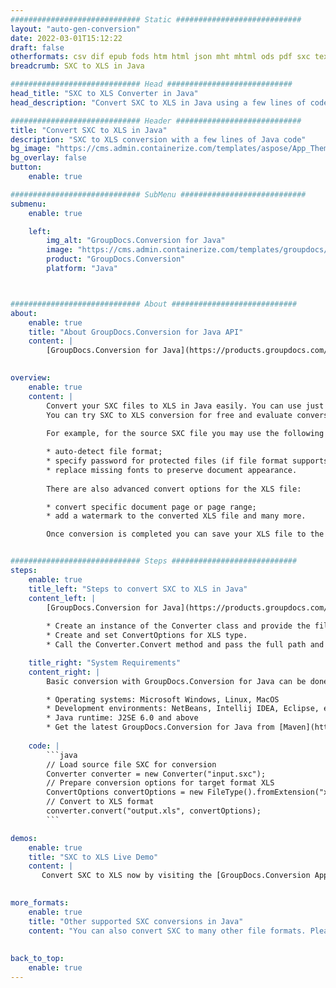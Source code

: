 ```yaml
---
############################# Static ############################
layout: "auto-gen-conversion"
date: 2022-03-01T15:12:22
draft: false
otherformats: csv dif epub fods htm html json mht mhtml ods pdf sxc tex tsv xlam xls xlsb xlsm xlsx xlt xltm xltx xml xps
breadcrumb: SXC to XLS in Java

############################# Head ############################
head_title: "SXC to XLS Converter in Java"
head_description: "Convert SXC to XLS in Java using a few lines of code. Use the GroupDocs Document Conversion API to convert over 160 file formats."

############################# Header ############################
title: "Convert SXC to XLS in Java"
description: "SXC to XLS conversion with a few lines of Java code"
bg_image: "https://cms.admin.containerize.com/templates/aspose/App_Themes/V3/images/bg/header1.png"
bg_overlay: false
button:
    enable: true

############################# SubMenu ############################
submenu:
    enable: true

    left:
        img_alt: "GroupDocs.Conversion for Java"
        image: "https://cms.admin.containerize.com/templates/groupdocs/images/product-logos/90x90-noborder/groupdocs-conversion-java.png"
        product: "GroupDocs.Conversion"
        platform: "Java"



############################# About ############################
about:
    enable: true
    title: "About GroupDocs.Conversion for Java API"
    content: |
        [GroupDocs.Conversion for Java](https://products.groupdocs.com/conversion/java/) can be used to convert Microsoft Word, Excel, PowerPoint, PDF, Visio and other formats. GroupDocs.Conversion is a standalone API that is suitable for back-end and internal systems where high performance is required. It does not depend on any software such as Microsoft or Open Office.
    

overview:
    enable: true
    content: |
        Convert your SXC files to XLS in Java easily. You can use just a couple of Java code lines in any platform of your choice like - Windows, Linux, macOS.
        You can try SXC to XLS conversion for free and evaluate conversion results quality.  Along with simple file conversion scenarios you can try more advanced options for loading source SXC file and for saving output XLS result. 
        
        For example, for the source SXC file you may use the following load options:

        * auto-detect file format;
        * specify password for protected files (if file format supports it);
        * replace missing fonts to preserve document appearance.
        
        There are also advanced convert options for the XLS file:

        * convert specific document page or page range;
        * add a watermark to the converted XLS file and many more.

        Once conversion is completed you can save your XLS file to the local file path or any third-party storage like FTP, Amazon S3, Google Drive, Dropbox etc. Please note - to convert SXC to XLS there is no need for any additional software installed - like MS Office, Open Office, Adobe Acrobat Reader etc.


############################# Steps ############################
steps:
    enable: true
    title_left: "Steps to convert SXC to XLS in Java"
    content_left: |
        [GroupDocs.Conversion for Java](https://products.groupdocs.com/conversion/java/) makes it easy for developers to convert a SXC file to XLS with a few lines of code.
        
        * Create an instance of the Converter class and provide the file SXC with the full path
        * Create and set ConvertOptions for XLS type.
        * Call the Converter.Convert method and pass the full path and format (XLS) as a parameter

    title_right: "System Requirements"
    content_right: |
        Basic conversion with GroupDocs.Conversion for Java can be done in just a few simple steps. Our APIs are supported on all major platforms and operating systems. Before executing the code below, make sure you have the following prerequisites installed on your system.

        * Operating systems: Microsoft Windows, Linux, MacOS
        * Development environments: NetBeans, Intellij IDEA, Eclipse, etc.
        * Java runtime: J2SE 6.0 and above
        * Get the latest GroupDocs.Conversion for Java from [Maven](https://repository.groupdocs.com/webapp/#/artifacts/browse/tree/General/repo/com/groupdocs/groupdocs-conversion)
         
    code: |
        ```java    
        // Load source file SXC for conversion
        Converter converter = new Converter("input.sxc");
        // Prepare conversion options for target format XLS
        ConvertOptions convertOptions = new FileType().fromExtension("xls").getConvertOptions();
        // Convert to XLS format
        converter.convert("output.xls", convertOptions);
        ```

demos:
    enable: true
    title: "SXC to XLS Live Demo"
    content: |
       Convert SXC to XLS now by visiting the [GroupDocs.Conversion App](https://products.groupdocs.app/conversion/family) website. Online demo has the following advantages
          

more_formats:
    enable: true
    title: "Other supported SXC conversions in Java"
    content: "You can also convert SXC to many other file formats. Please see the list below."
       
       
back_to_top:
    enable: true
---
```

